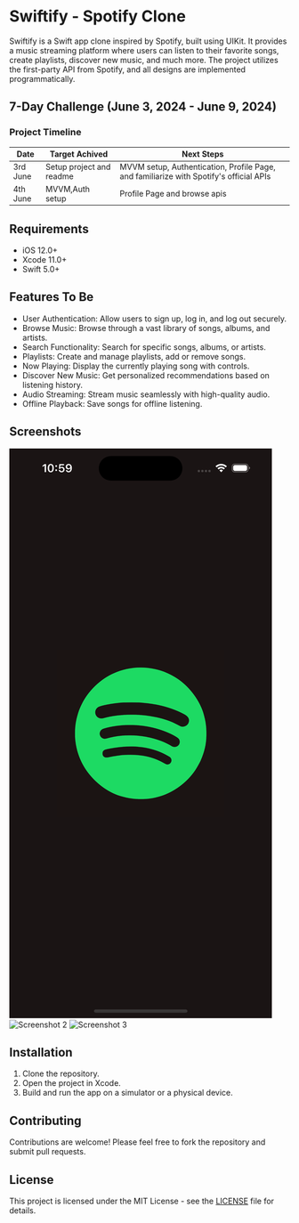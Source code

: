 # Swiftify - Spotify Clone

Swiftify is a Swift app clone inspired by Spotify, built using UIKit. It provides a music streaming platform where users can listen to their favorite songs, create playlists, discover new music, and much more. The project utilizes the first-party API from Spotify, and all designs are implemented programmatically.

## 7-Day Challenge (June 3, 2024 - June 9, 2024)

### Project Timeline

| Date         | Target Achived                  | Next Steps                                    |
|--------------|---------------------------|-----------------------------------------------|
| 3rd June     | Setup project and readme | MVVM setup, Authentication, Profile Page, and familiarize with Spotify's official APIs |
| 4th June     | MVVM,Auth setup |  Profile Page and browse apis |



## Requirements

- iOS 12.0+
- Xcode 11.0+
- Swift 5.0+


## Features To Be

- User Authentication: Allow users to sign up, log in, and log out securely.
- Browse Music: Browse through a vast library of songs, albums, and artists.
- Search Functionality: Search for specific songs, albums, or artists.
- Playlists: Create and manage playlists, add or remove songs.
- Now Playing: Display the currently playing song with controls.
- Discover New Music: Get personalized recommendations based on listening history.
- Audio Streaming: Stream music seamlessly with high-quality audio.
- Offline Playback: Save songs for offline listening.

## Screenshots

![Screenshot 1](screenshots/screenshot1.png)
![Screenshot 2](screenshots/screenshot2.png)
![Screenshot 3](screenshots/screenshot3.png)



## Installation

1. Clone the repository.
2. Open the project in Xcode.
3. Build and run the app on a simulator or a physical device.


## Contributing

Contributions are welcome! Please feel free to fork the repository and submit pull requests.


## License

This project is licensed under the MIT License - see the [LICENSE](LICENSE) file for details.